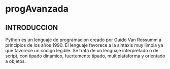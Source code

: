 # progAvanzada
## INTRODUCCION
Python es un lenguaje de programacion creado por Guido Van Rossumm a principios de los años 1990. El lenguaje favorece a la sintaxis muy limpia ya que favorece un codigo legible. Se trata de un lenguaje interpretado o de script, con tipado dinamico, fuertemente tipado, multiplataforma y orientado a objetos.
